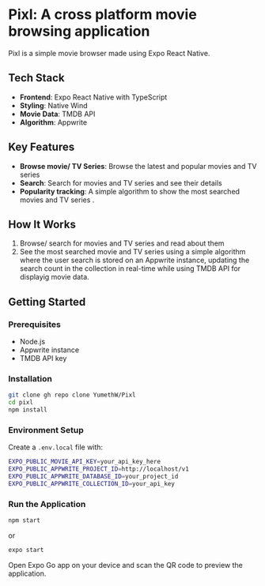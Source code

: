 # Pixl: A cross platform movie browsing application

Pixl is a simple movie browser made using Expo React Native.

## Tech Stack

- **Frontend**: Expo React Native with TypeScript
- **Styling**: Native Wind
- **Movie Data**: TMDB API
- **Algorithm**: Appwrite

## Key Features

- **Browse movie/ TV Series**: Browse the latest and popular movies and TV series
- **Search**: Search for movies and TV series and see their details
- **Popularity tracking**: A simple algorithm to show the most searched movies and TV series .

## How It Works

1. Browse/ search for movies and TV series and read about them
2. See the most searched movie and TV series using a simple algorithm where the user search is stored on an Appwrite instance, updating the search count in the collection in real-time while using TMDB API for displayig movie data.

## Getting Started

### Prerequisites

- Node.js
- Appwrite instance
- TMDB API key

### Installation

```bash
git clone gh repo clone YumethW/Pixl
cd pixl
npm install
```

### Environment Setup

Create a `.env.local` file with:
```bash
EXPO_PUBLIC_MOVIE_API_KEY=your_api_key_here
EXPO_PUBLIC_APPWRITE_PROJECT_ID=http://localhost/v1
EXPO_PUBLIC_APPWRITE_DATABASE_ID=your_project_id
EXPO_PUBLIC_APPWRITE_COLLECTION_ID=your_api_key
```

### Run the Application

```bash
npm start
```

or

```bash
expo start
```

Open Expo Go app on your device and scan the QR code to preview the application.
